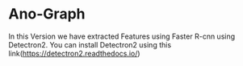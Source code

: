 # Ano-Graph
In this Version we have extracted Features using Faster R-cnn using Detectron2.
You can install Detectron2 using this link(https://detectron2.readthedocs.io/)
